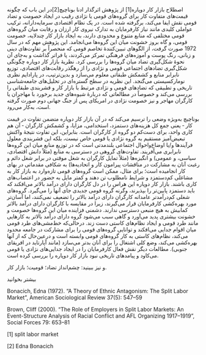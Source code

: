   اصطلاح بازار کار دوپاره[1] از پژوهش اثرگذار ادنا بوناچیچ[2]در این باب که چگونه قیمت‌های متفاوت کار برای گروه‌های قومی یا نژادی رقیب در ایجاد خصومت و تضاد قومی نقش ایفا می‌کند، برگرفته شده است. در یک نظام اقتصادی سرمایه‌دارانه، ترکیب عواملی کلیدی مانند نیاز کارفرمایان به تدارک نیروی کار ارزان و رقابت میان گروه‌های قومی مختلفی که منابع متنوع و محدودی دارند، به ایجاد بازار کار چندلایه، خصومت قومی، و گاه بروز خشونت میان این گروه‌ها می‌انجامد. این پژوهش مهم که در سال 1972 صورت گرفت، از الگوهای تبیین‌‌کنندهٔ تخاصم قومی که منحصراً بر تفاوت‌های دینی و زبانی، رنگ پوست و آموزه‌های فرهنگی تمرکز می‌کردند، پا فراتر گذاشت و به‌جای آن نحوۀ شکل‌گیری تضاد میان گروه‌ها را بررسی کرد. نظریهٔ بازار کار دوپاره چگونگی شکل‌گیری تضادهای اجتماعی قومی و نژادی را از رهگذر رقابت‌های اقتصادی، توزیع نابرابر منابع و کشمکش طبقاتی معلوم می‌سازد و بدین‌ترتیب، در پارادایم نظری نومارکسیستی می‌گنجد. این نظریه در سطح گستره‌ای در تحلیل‌های جامعه‌شناسی تاریخی و تطبیقی که تضادهای قومی و نژادی مرتبط با بازار کار و قشربندی طبقاتی را بررسی می‌کند و خصوصاً در مطالعاتی که دربارۀ شیوه‌های جدید برخورد با مهاجران یا کارگران مهاجر و نیز خصومت نژادی در امریکای پس از جنگ جهانی دوم صورت گرفته است، به‌کار می‌رود.

 بوناچیچ به‌ویژه وضعی را ترسیم می‌کند که در آن بازار کار دوپاره متضمن تفاوت در‌ قیمت کار ‐ یعنی جمع کل هزینه‌های دستمزد، استخدامی، مزایا، و کشمکش کارگران ‐ آن هم کاری واحد، برای دست‌کم دو گروه از کارگران است. بنابراین، این تفاوت نتیجهٔ واکنش تبعیض‌آمیز مستقیم به گروه نژادی یا قومی خاص نیست، بلکه این قشربندی معلول فرآیندها و/یا اوضاع‌واحوال اجتماعی بلندمدتی است که در توزیع منابع میان این گروه‌ها نابرابری می‌آفریند. تفاوت‌های گروهی در دسترسی به منابع (مثلاً دانش اقتصادی، سیاسی، و عمومی) و انگیزه‌ها (مثلاً تمایل کارگران به شغل موقتی در برابر شغل دائم و رغبت آنان به مشارکت در مناقشات پیرامون کار و اتحادیه‌ها) به شکافی مقدماتی در بهای کار انجامیده است؛ برای مثال، ممکن است گروه‌های قومی تازه‌وارد به بازار کار به مشاغلی کم‌دستمزد و شرایط نامطلوب تن دهند و کمتر مایل به حضور در اعتصاب‌های کاری باشند. بازار کار دوپاره این هراس را در دل کارگران دارای درآمد بالاتر می‌افکند که باید دستمزد پایین‌تر را بپذیرند، وگرنه گروه قومی جدیدی جای آنها را می‌گیرد. گروه‌های شغلی کم‌درآمدتر عامدانه کارگران دارای درآمد بالاتر را تضعیف نمی‌کنند، اما آسان‌تر مورد بهره‌کشی کارفرمایان قرار می‌گیرند، زیرا در مقایسه با کارگران دارای درآمد بالاتر کمابیش به هیچ منبعی دسترسی ندارند. دشمنی فزاینده میان این گروه‌ها خصومت و خشونت بیشتری پدید می‌آورد و گاهی سبب می‌شود گروه دارای درآمد بالاتر به کارهایی مانند طرد قومی و ایجاد نظام‌های کاستی دست زند. درحالی‌که خط‌مشی‌های طرد قومی میان اقوام جدایی می‌افکند و توانایی گروه‌های قومی را برای مشارکت در جامعه محدود می‌کند، نظام‌های کاستی به کار گروه‌های قومی وابسته است و درعین‌حال که از آنها بهره‌کشی می‌کند، وضع کلی اشتغال را برای آنان بدتر می‌سازد (مانند آپارتاید در افریقای جنوبی). مطالعات دیگر نقش فعال کارفرمایان را در ایجاد جدایی‌های نژادی یا قومی می‌کاود و پیامدهای تاریخی نبود بازار کار دوپاره را بررسی کرده است.

و نیز ببینید: چشم‌انداز تضاد؛ قومیت؛ بازار کار.

بیشتر بخوانید

Bonacich, Edna (1972). “A Theory of Ethnic Antagonism: The Split Labor Market”, American Sociological Review 37(5): 547–59

Brown, Cliff (2000). “The Role of Employers in Split Labor Markets: An Event-Structure Analysis of Racial Conflict and AFL Organizing 1917–1919”, Social Forces 79: 653–81

 [1] split labor market 

[2] Edna Bonacich 

 

 

 